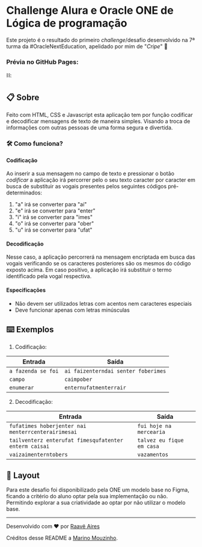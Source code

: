 # Challenge Alura e Oracle ONE de Lógica de programação
Este projeto é o resultado do primeiro *challenge*/desafio desenvolvido na 7ª turma da #OracleNextEducation, apelidado por mim de "*Cripe*" :rocket:

### Prévia no GitHub Pages:
⛓️: 

## 📋 Sobre
Feito com HTML, CSS e Javascript esta aplicação tem por função codificar e decodificar mensagens de texto de maneira simples. Visando a troca de informações com outras pessoas de uma forma segura e divertida.

### 🛠 Como funciona? 
#### Codificação
Ao inserir a sua mensagem no campo de texto e pressionar o botão *codificar* a aplicação irá percorrer pelo o seu texto caracter por caracter em busca de substituir as vogais presentes pelos seguintes códigos pré-determinados:

1. "a" irá se converter para "ai"
2. "e" irá se converter para "enter"
3. "i" irá se converter para "imes"
4. "o" irá se converter para "ober"
5. "u" irá se converter para "ufat"

#### Decodificação
Nesse caso, a aplicação percorrerá na mensagem encriptada em busca das vogais verificando se os caracteres posteriores são os mesmos do código exposto acima. Em caso positivo, a aplicação irá substituir o termo identificado pela vogal respectiva.

#### Especificações
- Não devem ser utilizados letras com acentos nem caracteres especiais
- Deve funcionar apenas com letras minúsculas

## ⌨️ Exemplos
1. Codificação:

| Entrada | Saída |
| ----------- | ----------- |
| `a fazenda se foi` | `ai faizenterndai senter foberimes` |
| `campo` | `caimpober` |
| `enumerar` | `enternufatmenterrair` |

2. Decodificação:

| Entrada | Saída |
| ----------- | ----------- |
| `fufatimes hoberjenter nai menterrcenterairimesai` | `fui hoje na mercearia` |
| `tailventerz enterufat fimesqufatenter enterm caisai` | `talvez eu fique em casa` |
| `vaizaimenterntobers` | `vazamentos` |

## 🎨 Layout 
Para este desafio foi disponibilizado pela ONE um modelo base no Figma, ficando a critério do aluno optar pela sua implementação ou não. Permitindo explorar a sua criatividade ao optar por não utilizar o modelo base.

---
Desenvolvido com :heart: por [Raavë Aires](https://github.com/raave-aires)

Créditos desse README a [Marino Mouzinho](https://github.com/AquaMouzinho). 
